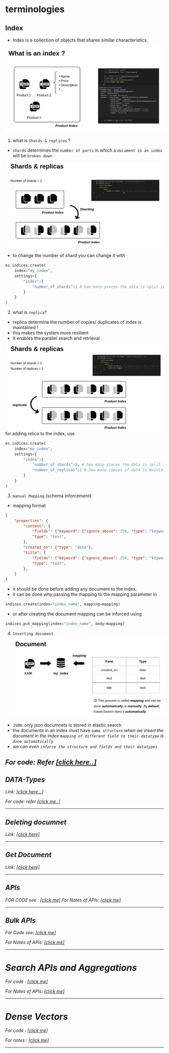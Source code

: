 # terminologies

## Index
-   Index is a collection of objects that shares similar characteristics.

![Index](./img-src/index_creation.png)

1. what is `Shards & replicas` ?
-   `shards` determines the `number of parts` in which a `document in an index` will be `broken down`

![shards](./img-src/shards.png)
-    to change the number of shard you can change it with 
```python
es.indices.create(
    index="my_index",
    settings={
        "index":{
            "number_of_shards":3 # how many pieces the data is split into
        }
    }
)
```
2. what is `replica`?
-   replica determine the number of copies/ duplicates of index is maintained !
-   this makes the system more resilient 
-   It enables the parallel search and retrieval

![replicas](./img-src/replicas.png)
for adding relica to the index, use
```python
es.indices.create(
    index="my_index",
    settings={
        "index":{
            "number_of_shards":3, # how many pieces the data is split into
            "number_of_replicas":2 # how many copies of data is maintained
        }
    }
)
```

3. `manual Mapping` (schema inforcement)
- mapping format
```json
{
    "properties": {
        "content": {
            "fields": {"keyword": {"ignore_above": 256, "type": "keyword"}},
            "type": "text",
        },
        "created_on": {"type": "date"},
        "title": {
            "fields": {"keyword": {"ignore_above": 256, "type": "keyword"}},
            "type": "text",
        },
    }
}
```
- it should be done before adding any document to the index. 
- it can be done why passing the mapping to the mapping parameter in 
```python
indices.create(index="index_name", mapping=mapping)
```
- or after creating the document mapping can be inforced using 

```python
indices.put_mapping(index="index_name", body=mapping)
```
4. `Inserting document`
![Insert document](./img-src/insert_data_to_index.png)
- `JSON`: only json documnets is stored in elastic search
- the documents in an index must have `same structure`
<i> when we insert the document in the index `mapping of different field to their datatype` is` done automatically`.
- we can even `inforce the structure and fields and their datatypes
`

For code: Refer <a href="./src/create_index.ipynb">[click here..]</a>
---

## DATA-Types

Link: <a href="./field_data_types.md">[click here...]</a>


For code: refer <a href="./src/field_data_types.ipynb">[click me..]</a>

---

## Deleting documnet

Link: <a href="./deleting_document.md">[click here]</a>

---

## Get Document

Link: <a href="./get_document.md">[click here]</a>

---
## APIs

FOR CODE see : <a href="./src/apis.ipynb">[click me]</a>
For Notes of APIs: <a href="./apis.md">[click me]</a>

---

## Bulk APIs

For Code see: <a href="./src/bulk_api.ipynb">[click me]</a>

For Notes of APIs: <a href="./bulk_apis.md">[click me]</a>

---

# Search APIs and Aggregations

For code : <a href="./src/search_api.ipynb">[click me]</a>

For Notes of APIs: <a href="./search_apis.md">[click me]</a>


---

# Dense Vectors

For code : <a href="./src/dense_vectors.ipynb">[click me]</a>

For notes : <a href="./dense_vector.md">[click me]</a>

---


